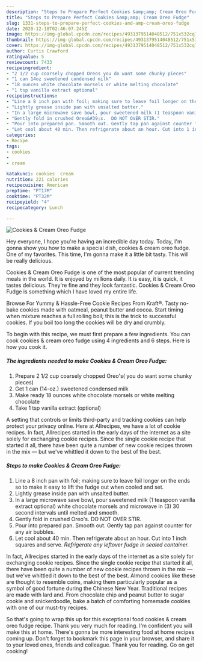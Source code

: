 ```yaml
---
description: "Steps to Prepare Perfect Cookies &amp;amp; Cream Oreo Fudge"
title: "Steps to Prepare Perfect Cookies &amp;amp; Cream Oreo Fudge"
slug: 1331-steps-to-prepare-perfect-cookies-and-amp-cream-oreo-fudge
date: 2020-12-18T02:46:07.245Z
image: https://img-global.cpcdn.com/recipes/4931379514048512/751x532cq70/cookies-cream-oreo-fudge-recipe-main-photo.jpg
thumbnail: https://img-global.cpcdn.com/recipes/4931379514048512/751x532cq70/cookies-cream-oreo-fudge-recipe-main-photo.jpg
cover: https://img-global.cpcdn.com/recipes/4931379514048512/751x532cq70/cookies-cream-oreo-fudge-recipe-main-photo.jpg
author: Curtis Crawford
ratingvalue: 5
reviewcount: 7433
recipeingredient:
- "2 1/2 cup coarsely chopped Oreos you do want some chunky pieces"
- "1 can 14oz sweetened condensed milk"
- "18 ounces white chocolate morsels or white melting chocolate"
- "1 tsp vanilla extract optional"
recipeinstructions:
- "Line a 8 inch pan with foil; making sure to leave foil longer on the ends so to make it easy to lift the fudge out when cooled and set."
- "Lightly grease inside pan with unsalted butter."
- "In a large microwave save bowl, pour sweetened milk (1 teaspoon vanilla extract optional) white chocolate morsels and microwave in (3)  30 second intervals until melted and smooth."
- "Gently fold in crushed Oreo&#39;s.  DO NOT OVER STIR."
- "Pour into prepared pan. Smooth out. Gently tap pan against counter for any air bubbles."
- "Let cool about 40 min. Then refrigerate about an hour. Cut into 1 inch squares and serve. *Refrigerate any leftover fudge in sealed container.*"
categories:
- Recipe
tags:
- cookies
- 
- cream

katakunci: cookies  cream 
nutrition: 221 calories
recipecuisine: American
preptime: "PT17M"
cooktime: "PT32M"
recipeyield: "4"
recipecategory: Lunch

---
```



![Cookies &amp; Cream Oreo Fudge](https://img-global.cpcdn.com/recipes/4931379514048512/751x532cq70/cookies-cream-oreo-fudge-recipe-main-photo.jpg)

Hey everyone, I hope you're having an incredible day today. Today, I'm gonna show you how to make a special dish, cookies &amp; cream oreo fudge. One of my favorites. This time, I'm gonna make it a little bit tasty. This will be really delicious.

Cookies &amp; Cream Oreo Fudge is one of the most popular of current trending meals in the world. It is enjoyed by millions daily. It is easy, it is quick, it tastes delicious. They're fine and they look fantastic. Cookies &amp; Cream Oreo Fudge is something which I have loved my entire life.

Browse For Yummy &amp; Hassle-Free Cookie Recipes From Kraft®. Tasty no-bake cookies made with oatmeal, peanut butter and cocoa. Start timing when mixture reaches a full rolling boil; this is the trick to successful cookies. If you boil too long the cookies will be dry and crumbly.


To begin with this recipe, we must first prepare a few ingredients. You can cook cookies &amp; cream oreo fudge using 4 ingredients and 6 steps. Here is how you cook it.

<!--inarticleads1-->

##### The ingredients needed to make Cookies &amp; Cream Oreo Fudge:

1. Prepare 2 1/2 cup coarsely chopped Oreo&#39;s( you do want some chunky pieces)
1. Get 1 can (14-oz.) sweetened condensed milk
1. Make ready 18 ounces white chocolate morsels or white melting chocolate
1. Take 1 tsp vanilla extract (optional)


A setting that controls or limits third-party and tracking cookies can help protect your privacy online. Here at Allrecipes, we have a lot of cookie recipes. In fact, Allrecipes started in the early days of the internet as a site solely for exchanging cookie recipes. Since the single cookie recipe that started it all, there have been quite a number of new cookie recipes thrown in the mix — but we&#39;ve whittled it down to the best of the best. 

<!--inarticleads2-->

##### Steps to make Cookies &amp; Cream Oreo Fudge:

1. Line a 8 inch pan with foil; making sure to leave foil longer on the ends so to make it easy to lift the fudge out when cooled and set.
1. Lightly grease inside pan with unsalted butter.
1. In a large microwave save bowl, pour sweetened milk (1 teaspoon vanilla extract optional) white chocolate morsels and microwave in (3)  30 second intervals until melted and smooth.
1. Gently fold in crushed Oreo&#39;s.  DO NOT OVER STIR.
1. Pour into prepared pan. Smooth out. Gently tap pan against counter for any air bubbles.
1. Let cool about 40 min. Then refrigerate about an hour. Cut into 1 inch squares and serve. *Refrigerate any leftover fudge in sealed container.*


In fact, Allrecipes started in the early days of the internet as a site solely for exchanging cookie recipes. Since the single cookie recipe that started it all, there have been quite a number of new cookie recipes thrown in the mix — but we&#39;ve whittled it down to the best of the best. Almond cookies like these are thought to resemble coins, making them particularly popular as a symbol of good fortune during the Chinese New Year. Traditional recipes are made with lard and. From chocolate chip and peanut butter to sugar cookie and snickerdoodle, bake a batch of comforting homemade cookies with one of our must-try recipes. 

So that's going to wrap this up for this exceptional food cookies &amp; cream oreo fudge recipe. Thank you very much for reading. I'm confident you will make this at home. There's gonna be more interesting food at home recipes coming up. Don't forget to bookmark this page in your browser, and share it to your loved ones, friends and colleague. Thank you for reading. Go on get cooking!
